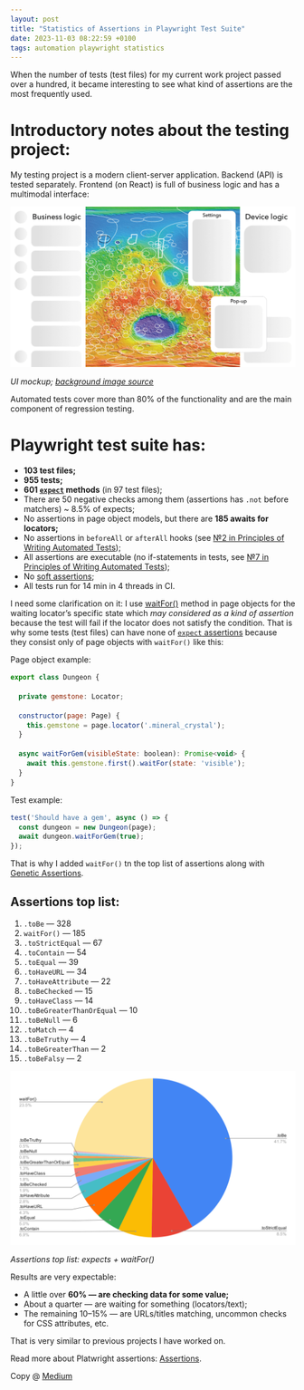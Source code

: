 ```yaml
---
layout: post
title: "Statistics of Assertions in Playwright Test Suite"
date: 2023-11-03 08:22:59 +0100
tags: automation playwright statistics
---
```


When the number of tests (test files) for my current work project passed over a hundred, it became interesting to see what kind of assertions are the most frequently used.

# Introductory notes about the testing project:

My testing project is a modern client-server application. Backend (API) is tested separately. Frontend (on React) is full of business logic and has a multimodal interface:

![UI mockup](/assets/2023-11-03/01-mockup.png)

_UI mockup; [background image source](https://www.esa.int/ESA_Multimedia/Images/2006/12/Location_of_buried_basins_detected_by_MARSIS)_

Automated tests cover more than 80% of the functionality and are the main component of regression testing.

# Playwright test suite has:

- **103 test files;**
- **955 tests;**
- **601 [`expect`](https://playwright.dev/docs/api/class-playwrightassertions#playwright-assertions-expect-generic) methods** (in 97 test files);
- There are 50 negative checks among them (assertions has `.not` before matchers) ~ 8.5% of expects;
- No assertions in page object models, but there are **185 awaits for locators;**
- No assertions in `beforeAll` or `afterAll` hooks (see [№2 in Principles of Writing Automated Tests](https://medium.com/@adequatica/principles-of-writing-automated-tests-a2b72218264c#6da4));
- All assertions are executable (no if-statements in tests, see [№7 in Principles of Writing Automated Tests](https://medium.com/@adequatica/principles-of-writing-automated-tests-a2b72218264c#8fbe));
- No [soft assertions](https://playwright.dev/docs/test-assertions#soft-assertions);
- All tests run for 14 min in 4 threads in CI.

I need some clarification on it: I use [waitFor()](https://playwright.dev/docs/api/class-locator#locator-wait-for) method in page objects for the waiting locator’s specific state which _may considered as a kind of assertion_ because the test will fail if the locator does not satisfy the condition. That is why some tests (test files) can have none of [`expect` assertions](https://playwright.dev/docs/api/class-playwrightassertions) because they consist only of page objects with `waitFor()` like this:

Page object example:

```JavaScript
export class Dungeon {

  private gemstone: Locator;

  constructor(page: Page) {
    this.gemstone = page.locator('.mineral_crystal');
  }

  async waitForGem(visibleState: boolean): Promise<void> {
    await this.gemstone.first().waitFor(state: 'visible');
  }
}
```

Test example:

```JavaScript
test('Should have a gem', async () => {
  const dungeon = new Dungeon(page);
  await dungeon.waitForGem(true);
});
```

That is why I added `waitFor()` tn the top list of assertions along with [Genetic Assertions](https://playwright.dev/docs/api/class-genericassertions).

## Assertions top list:

1. `.toBe` — 328
2. `waitFor()` — 185
3. `.toStrictEqual` — 67
4. `.toContain` — 54
5. `.toEqual` — 39
6. `.toHaveURL` — 34
7. `.toHaveAttribute` — 22
8. `.toBeChecked` — 15
9. `.toHaveClass` — 14
10. `.toBeGreaterThanOrEqual` — 10
11. `.toBeNull` — 6
12. `.toMatch` — 4
13. `.toBeTruthy` — 4
14. `.toBeGreaterThan` — 2
15. `.toBeFalsy` — 2

![Assertions top list](/assets/2023-11-03/02-chart.png)

_Assertions top list: expects + waitFor()_

Results are very expectable:

- A little over **60% — are checking data for some value;**
- About a quarter — are waiting for something (locators/text);
- The remaining 10–15% — are URLs/titles matching, uncommon checks for CSS attributes, etc.

That is very similar to previous projects I have worked on.

Read more about Platwright assertions: [Assertions](https://playwright.dev/docs/test-assertions).

Copy @ [Medium](https://adequatica.medium.com/statistics-of-assertions-in-playwright-test-suite-9e464866982d)
